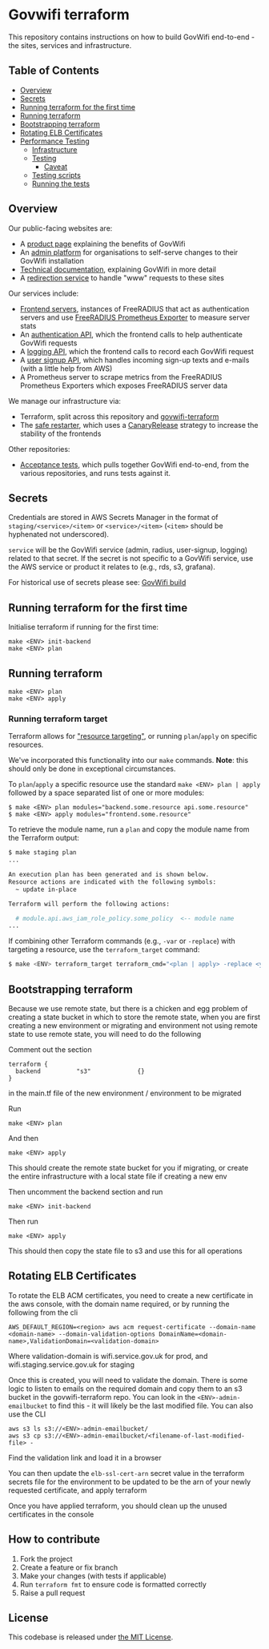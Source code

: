 # Govwifi terraform

This repository contains instructions on how to build GovWifi end-to-end - the sites, services and infrastructure.

## Table of Contents

- [Overview](#overview)
- [Secrets](#secrets)
- [Running terraform for the first time](#running-terraform-for-the-first-time)
- [Running terraform](#running-terraform)
- [Bootstrapping terraform](#bootstrapping-terraform)
- [Rotating ELB Certificates](#rotating-ELB-certificates)
- [Performance Testing](#performance-testing)
  - [Infrastructure](#infrastructure)
  - [Testing](#testing)
    - [Caveat](#caveat)
  - [Testing scripts](#testing-scripts)
  - [Running the tests](#running-the-tests)

## Overview
Our public-facing websites are:
- A [product page](https://github.com/alphagov/govwifi-product-page) explaining the benefits of GovWifi
- An [admin platform](https://github.com/alphagov/govwifi-admin) for organisations to self-serve changes to their GovWifi installation
- [Technical documentation](https://github.com/alphagov/govwifi-tech-docs), explaining GovWifi in more detail
- A [redirection service](https://github.com/alphagov/govwifi-redirect) to handle "www" requests to these sites

Our services include:
- [Frontend servers](https://github.com/alphagov/govwifi-frontend), instances of FreeRADIUS that act as authentication servers and use [FreeRADIUS Prometheus Exporter](https://github.com/bvantagelimited/freeradius_exporter) to measure server stats
- An [authentication API](https://github.com/alphagov/govwifi-authentication-api), which the frontend calls to help authenticate GovWifi requests
- A [logging API](https://github.com/alphagov/govwifi-logging-api), which the frontend calls to record each GovWifi request
- A [user signup API](https://github.com/alphagov/govwifi-user-signup-api), which handles incoming sign-up texts and e-mails (with a little help from AWS)
- A Prometheus server to scrape metrics from the FreeRADIUS Prometheus Exporters which exposes FreeRADIUS server data

We manage our infrastructure via:
- Terraform, split across this repository and [govwifi-terraform](https://github.com/alphagov/govwifi-terraform)
- The [safe restarter](https://github.com/alphagov/govwifi-safe-restarter), which uses a [CanaryRelease](https://martinfowler.com/bliki/CanaryRelease.html) strategy to increase the stability of the frontends

Other repositories:
- [Acceptance tests](https://github.com/alphagov/govwifi-acceptance-tests), which pulls together GovWifi end-to-end, from the various repositories, and runs tests against it.

## Secrets

Credentials are stored in AWS Secrets Manager in the format of `staging/<service>/<item>` or `<service>/<item>` (`<item>` should be hyphenated not underscored).

`service` will be the GovWifi service (admin, radius, user-signup, logging) related to that secret. If the secret is not specific to a GovWifi service, use the AWS service or product it relates to (e.g., rds, s3, grafana).

For historical use of secrets please see: [GovWifi build](https://github.com/alphagov/govwifi-build)

## Running terraform for the first time

Initialise terraform if running for the first time:

```
make <ENV> init-backend
make <ENV> plan
```

## Running terraform

```
make <ENV> plan
make <ENV> apply
```

### Running terraform target

Terraform allows for ["resource targeting"](https://www.terraform.io/docs/cli/commands/plan.html#resource-targeting), or running `plan`/`apply` on specific resources. 

We've incorporated this functionality into our `make` commands. **Note**: this should only be done in exceptional circumstances.

To `plan`/`apply` a specific resource use the standard `make <ENV> plan | apply` followed by a space separated list of one or more modules:

```
$ make <ENV> plan modules="backend.some.resource api.some.resource"
$ make <ENV> apply modules="frontend.some.resource"
```

To retrieve the module name, run a `plan` and copy the module name from the Terraform output:

```bash
$ make staging plan
...

An execution plan has been generated and is shown below.
Resource actions are indicated with the following symbols:
  ~ update in-place

Terraform will perform the following actions:

  # module.api.aws_iam_role_policy.some_policy  <-- module name
...
```

If combining other Terraform commands (e.g., `-var` or `-replace`) with targeting a resource, use the `terraform_target` command:

```bash
$ make <ENV> terraform_target terraform_cmd="<plan | apply> -replace <your command>"
```

## Bootstrapping terraform

Because we use remote state, but there is a chicken and egg problem of creating
a state bucket in which to store the remote state, when you are first creating a
new environment or migrating and environment not using remote state to use
remote state, you will need to do the following

Comment out the section
```
terraform {
  backend          "s3"             {}
}
```
in the main.tf file of the new environment / environment to be migrated

Run

```
make <ENV> plan
```
And then

```
make <ENV> apply
```

This should create the remote state bucket for you if migrating, or create the
entire infrastructure with a local state file if creating a new env

Then uncomment the backend section and run

```
make <ENV> init-backend
```

Then run

```
make <ENV> apply
```

This should then copy the state file to s3 and use this for all operations


## Rotating ELB Certificates

To rotate the ELB ACM certificates, you need to create a new certificate in the
aws console, with the domain name required, or by running the following from the
cli

```
AWS_DEFAULT_REGION=<region> aws acm request-certificate --domain-name <domain-name> --domain-validation-options DomainName=<domain-name>,ValidationDomain=<validation-domain>
```

Where validation-domain is wifi.service.gov.uk for prod, and wifi.staging.service.gov.uk for staging

Once this is created, you will need to validate the domain. There is some logic
to listen to emails on the required domain and copy them to an s3 bucket in the
govwifi-terraform repo. You can look in the `<ENV>-admin-emailbucket` to find
this - it will likely be the last modified file. You can also use the CLI

```
aws s3 ls s3://<ENV>-admin-emailbucket/
aws s3 cp s3://<ENV>-admin-emailbucket/<filename-of-last-modified-file> -
```

Find the validation link and load it in a browser

You can then update the `elb-ssl-cert-arn` secret value in the terraform secrets
file for the environment to be updated to be the arn of your newly requested
certificate, and apply terraform

Once you have applied terraform, you should clean up the unused certificates in
the console

## How to contribute

1. Fork the project
2. Create a feature or fix branch
3. Make your changes (with tests if applicable)
4. Run `terraform fmt` to ensure code is formatted correctly
5. Raise a pull request

## License

This codebase is released under [the MIT License][mit].

[mit]: LICENSE
